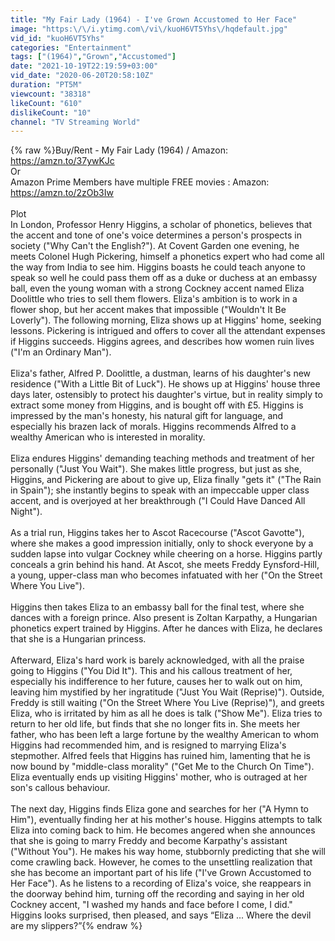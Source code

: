 ```yaml
---
title: "My Fair Lady (1964) - I've Grown Accustomed to Her Face"
image: "https:\/\/i.ytimg.com\/vi\/kuoH6VT5Yhs\/hqdefault.jpg"
vid_id: "kuoH6VT5Yhs"
categories: "Entertainment"
tags: ["(1964)","Grown","Accustomed"]
date: "2021-10-19T22:19:59+03:00"
vid_date: "2020-06-20T20:58:10Z"
duration: "PT5M"
viewcount: "38318"
likeCount: "610"
dislikeCount: "10"
channel: "TV Streaming World"
---
```

{% raw %}Buy/Rent - My Fair Lady (1964) / Amazon: <a rel="nofollow" target="blank" href="https://amzn.to/37ywKJc">https://amzn.to/37ywKJc</a><br />Or <br />Amazon Prime Members have multiple FREE movies : Amazon: <a rel="nofollow" target="blank" href="https://amzn.to/2zOb3Iw">https://amzn.to/2zOb3Iw</a><br /><br />Plot<br />In London, Professor Henry Higgins, a scholar of phonetics, believes that the accent and tone of one's voice determines a person's prospects in society (&quot;Why Can't the English?&quot;). At Covent Garden one evening, he meets Colonel Hugh Pickering, himself a phonetics expert who had come all the way from India to see him. Higgins boasts he could teach anyone to speak so well he could pass them off as a duke or duchess at an embassy ball, even the young woman with a strong Cockney accent named Eliza Doolittle who tries to sell them flowers. Eliza's ambition is to work in a flower shop, but her accent makes that impossible (&quot;Wouldn't It Be Loverly&quot;). The following morning, Eliza shows up at Higgins' home, seeking lessons. Pickering is intrigued and offers to cover all the attendant expenses if Higgins succeeds. Higgins agrees, and describes how women ruin lives (&quot;I'm an Ordinary Man&quot;).<br /><br />Eliza's father, Alfred P. Doolittle, a dustman, learns of his daughter's new residence (&quot;With a Little Bit of Luck&quot;). He shows up at Higgins' house three days later, ostensibly to protect his daughter's virtue, but in reality simply to extract some money from Higgins, and is bought off with £5. Higgins is impressed by the man's honesty, his natural gift for language, and especially his brazen lack of morals. Higgins recommends Alfred to a wealthy American who is interested in morality.<br /><br />Eliza endures Higgins' demanding teaching methods and treatment of her personally (&quot;Just You Wait&quot;). She makes little progress, but just as she, Higgins, and Pickering are about to give up, Eliza finally &quot;gets it&quot; (&quot;The Rain in Spain&quot;); she instantly begins to speak with an impeccable upper class accent, and is overjoyed at her breakthrough (&quot;I Could Have Danced All Night&quot;).<br /><br />As a trial run, Higgins takes her to Ascot Racecourse (&quot;Ascot Gavotte&quot;), where she makes a good impression initially, only to shock everyone by a sudden lapse into vulgar Cockney while cheering on a horse. Higgins partly conceals a grin behind his hand. At Ascot, she meets Freddy Eynsford-Hill, a young, upper-class man who becomes infatuated with her (&quot;On the Street Where You Live&quot;).<br /><br />Higgins then takes Eliza to an embassy ball for the final test, where she dances with a foreign prince. Also present is Zoltan Karpathy, a Hungarian phonetics expert trained by Higgins. After he dances with Eliza, he declares that she is a Hungarian princess.<br /><br />Afterward, Eliza's hard work is barely acknowledged, with all the praise going to Higgins (&quot;You Did It&quot;). This and his callous treatment of her, especially his indifference to her future, causes her to walk out on him, leaving him mystified by her ingratitude (&quot;Just You Wait (Reprise)&quot;). Outside, Freddy is still waiting (&quot;On the Street Where You Live (Reprise)&quot;), and greets Eliza, who is irritated by him as all he does is talk (&quot;Show Me&quot;). Eliza tries to return to her old life, but finds that she no longer fits in. She meets her father, who has been left a large fortune by the wealthy American to whom Higgins had recommended him, and is resigned to marrying Eliza's stepmother. Alfred feels that Higgins has ruined him, lamenting that he is now bound by &quot;middle-class morality&quot; (&quot;Get Me to the Church On Time&quot;). Eliza eventually ends up visiting Higgins' mother, who is outraged at her son's callous behaviour.<br /><br />The next day, Higgins finds Eliza gone and searches for her (&quot;A Hymn to Him&quot;), eventually finding her at his mother's house. Higgins attempts to talk Eliza into coming back to him. He becomes angered when she announces that she is going to marry Freddy and become Karpathy's assistant (&quot;Without You&quot;). He makes his way home, stubbornly predicting that she will come crawling back. However, he comes to the unsettling realization that she has become an important part of his life (&quot;I've Grown Accustomed to Her Face&quot;). As he listens to a recording of Eliza's voice, she reappears in the doorway behind him, turning off the recording and saying in her old Cockney accent, &quot;I washed my hands and face before I come, I did.&quot; Higgins looks surprised, then pleased, and says “Eliza ... Where the devil are my slippers?”{% endraw %}
